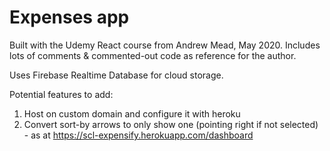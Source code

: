 # Expenses app

Built with the Udemy React course from Andrew Mead, May 2020. Includes lots of comments & commented-out code as reference for the author.

Uses Firebase Realtime Database for cloud storage.

Potential features to add:
1) Host on custom domain and configure it with heroku
2) Convert sort-by arrows to only show one (pointing right if not selected) - as at https://scl-expensify.herokuapp.com/dashboard
